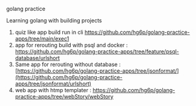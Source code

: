golang practice

Learning golang with building projects


1. quiz like app build run in cli  https://github.com/hg6p/golang-practice-apps/tree/main/exec1
2. app for rerouting build with psql and docker : https://github.com/hg6p/golang-practice-apps/tree/feature/psql-database/urlshort 
3. Same app for rerouting without database  : [https://github.com/hg6p/golang-practice-apps/tree/jsonformat/](https://github.com/hg6p/golang-practice-apps/tree/jsonformat/urlshort)
4. web app with htmp templater : https://github.com/hg6p/golang-practice-apps/tree/webStory/webStory
